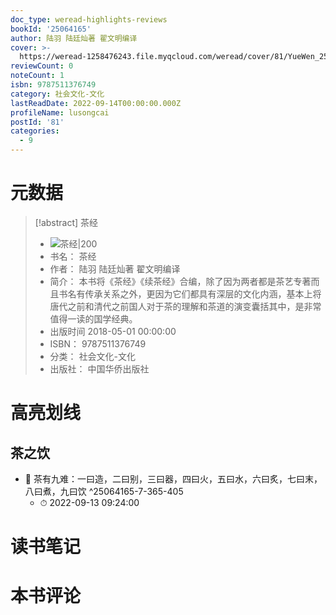 ```yaml
---
doc_type: weread-highlights-reviews
bookId: '25064165'
author: 陆羽 陆廷灿著 翟文明编译
cover: >-
  https://weread-1258476243.file.myqcloud.com/weread/cover/81/YueWen_25064165/t7_YueWen_25064165.jpg
reviewCount: 0
noteCount: 1
isbn: 9787511376749
category: 社会文化-文化
lastReadDate: 2022-09-14T00:00:00.000Z
profileName: lusongcai
postId: '81'
categories:
  - 9
---
```

# 元数据
> [!abstract] 茶经
> - ![ 茶经|200](https://weread-1258476243.file.myqcloud.com/weread/cover/81/YueWen_25064165/t7_YueWen_25064165.jpg)
> - 书名： 茶经
> - 作者： 陆羽 陆廷灿著 翟文明编译
> - 简介： 本书将《茶经》《续茶经》合编，除了因为两者都是茶艺专著而且书名有传承关系之外，更因为它们都具有深层的文化内涵，基本上将唐代之前和清代之前国人对于茶的理解和茶道的演变囊括其中，是非常值得一读的国学经典。
> - 出版时间 2018-05-01 00:00:00
> - ISBN： 9787511376749
> - 分类： 社会文化-文化
> - 出版社： 中国华侨出版社

# 高亮划线

## 茶之饮


- 📌 茶有九难：一曰造，二曰别，三曰器，四曰火，五曰水，六曰炙，七曰末，八曰煮，九曰饮 ^25064165-7-365-405
    - ⏱ 2022-09-13 09:24:00 
# 读书笔记

# 本书评论
